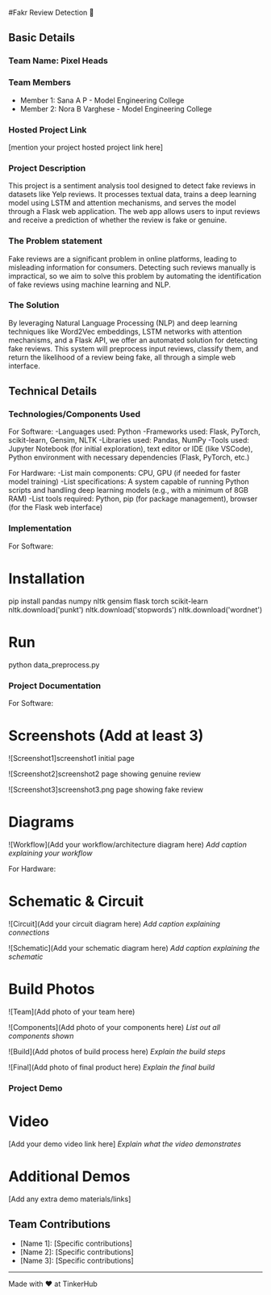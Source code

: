 #Fakr Review Detection 🎯


## Basic Details
### Team Name: Pixel Heads


### Team Members
- Member 1: Sana A P - Model Engineering College
- Member 2: Nora B Varghese - Model Engineering College


### Hosted Project Link
[mention your project hosted project link here]

### Project Description
This project is a sentiment analysis tool designed to detect fake reviews in datasets like Yelp reviews. 
It processes textual data, trains a deep learning model using LSTM and attention mechanisms, and serves the model through a Flask web application. 
The web app allows users to input reviews and receive a prediction of whether the review is fake or genuine.

### The Problem statement
Fake reviews are a significant problem in online platforms, leading to misleading information for consumers. 
Detecting such reviews manually is impractical, so we aim to solve this problem by automating the identification of fake reviews using machine learning and NLP.

### The Solution
By leveraging Natural Language Processing (NLP) and deep learning techniques like Word2Vec embeddings, 
LSTM networks with attention mechanisms, and a Flask API, we offer an automated solution for detecting fake reviews. 
This system will preprocess input reviews, classify them, and return the likelihood of a review being fake, all through a simple web interface.

## Technical Details
### Technologies/Components Used
For Software:
-Languages used: Python
-Frameworks used: Flask, PyTorch, scikit-learn, Gensim, NLTK
-Libraries used: Pandas, NumPy
-Tools used: Jupyter Notebook (for initial exploration), text editor or IDE (like VSCode), Python environment with necessary dependencies (Flask, PyTorch, etc.)

For Hardware:
-List main components: CPU, GPU (if needed for faster model training)
-List specifications: A system capable of running Python scripts and handling deep learning models (e.g., with a minimum of 8GB RAM)
-List tools required: Python, pip (for package management), browser (for the Flask web interface)

### Implementation
For Software:
# Installation
pip install pandas numpy nltk gensim flask torch scikit-learn
nltk.download('punkt')
nltk.download('stopwords')
nltk.download('wordnet')


# Run
python data_preprocess.py

### Project Documentation
For Software:

# Screenshots (Add at least 3)
![Screenshot1]screenshot1
initial page 

![Screenshot2]screenshot2
page showing genuine review

![Screenshot3]screenshot3.png
page showing fake review

# Diagrams
![Workflow](Add your workflow/architecture diagram here)
*Add caption explaining your workflow*

For Hardware:

# Schematic & Circuit
![Circuit](Add your circuit diagram here)
*Add caption explaining connections*

![Schematic](Add your schematic diagram here)
*Add caption explaining the schematic*

# Build Photos
![Team](Add photo of your team here)


![Components](Add photo of your components here)
*List out all components shown*

![Build](Add photos of build process here)
*Explain the build steps*

![Final](Add photo of final product here)
*Explain the final build*

### Project Demo
# Video
[Add your demo video link here]
*Explain what the video demonstrates*

# Additional Demos
[Add any extra demo materials/links]

## Team Contributions
- [Name 1]: [Specific contributions]
- [Name 2]: [Specific contributions]
- [Name 3]: [Specific contributions]

---
Made with ❤️ at TinkerHub
